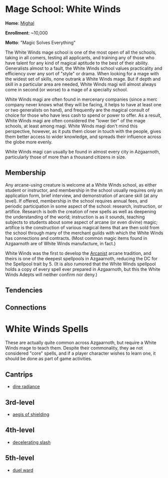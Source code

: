# Mage School: White Winds
**Home**: [Mighal](../../Cities/Mighal.md)

**Enrollment**: ~10,000

**Motto**: "Magic Solves Everything"

The White Winds mage school is one of the most open of all the schools, taking in all comers, testing all applicants, and training any of those who have talent for any kind of magical aptitude to the best of their ability. Generalists almost to a fault, the White Winds school values practicality and efficiency over any sort of "style" or drama. When looking for a mage with the widest set of skills, none outrank a White Winds mage. But if depth and skill in a particular area are needed, White Winds magi will almost always come in second (or worse) to a mage of a specialty school.
 
White Winds magi are often found in mercenary companies (since a merc company never knows what they will be facing, it helps to have at least one or two generalists on hand), and frequently are the magical consult of choice for those who have less cash to spend or power to offer. As a result, White Winds magi are often considered the "lower tier" of the mage schools, at least among magi. White Winds magi don't mind this perspective, however, as it puts them closer in touch with the people, gives them better access to wider knowledge, and spreads their influence across the globe more evenly.

White Winds magi can usually be found in almost every city in Azgaarnoth, particularly those of more than a thousand citizens in size.

## Membership
Any arcane-using creature is welcome at a White Winds school, as either student or instructor, and membership in the school usually requires only an application form, brief interview, and demonstration of arcane skill (at any level). If offered, membership in the school requires annual fees, and periodic participation in some aspect of the school: research, instruction, or artifice. Research is both the creation of new spells as well as deepening the understanding of the world; instruction is as it sounds, teaching subjects to students about some aspect of arcane (or even divine) magic; artifice is the construction of various magical items that are then sold from the school through many of the merchant guilds with which the White Winds has connections and contracts. (Most common magic items found in Azgaarnoth are of White Winds manufacture, in fact.)

White Winds was the first to develop the [Arcanist](../../Classes/Wizard/Arcanist.md) arcane tradition, and theirs is one of the deepest spellpools in Azgaarnoth, reducing the DC for the Spellpool trait by 5. (It is also rumored that the White Winds spellpool holds a copy of every spell ever prepared in Azgaarnoth, but this the White Winds Adepts will neither confirm nor deny.)

## Tendencies

## Connections

# White Winds Spells
These are actually quite common across Azgaarnoth, but require a White Winds mage to teach them. Despite their commonality, they ae not considered "core" spells, and if a player character wishes to learn one, it should be done as part of game activities.

## Cantrips
* [dire radiance](../../Magic/Spells/dire-radiance.md)

## 3rd-level
* [aegis of shielding](../../Magic/Spells/aegis-of-shielding.md)

## 4th-level
* [decelerating slash](../../Magic/Spells/decelerating-slash.md)

## 5th-level
* [duel ward](../../Magic/Spells/duel-ward.md)

